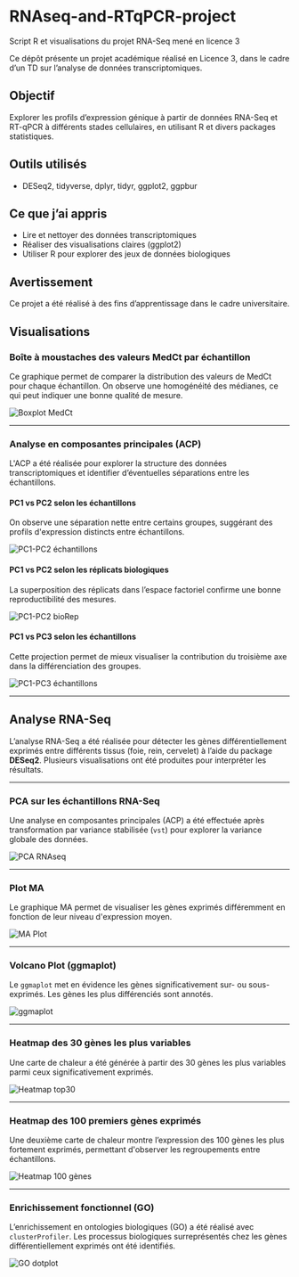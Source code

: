 # RNAseq-and-RTqPCR-project
Script R et visualisations du projet RNA-Seq mené en licence 3

Ce dépôt présente un projet académique réalisé en Licence 3, dans le cadre d’un TD sur l’analyse de données transcriptomiques.

## Objectif

Explorer les profils d’expression génique à partir de données RNA-Seq et RT-qPCR à différents stades cellulaires, en utilisant R et divers packages statistiques.

## Outils utilisés

- DESeq2, tidyverse, dplyr, tidyr, ggplot2, ggpbur
  

## Ce que j’ai appris

- Lire et nettoyer des données transcriptomiques
- Réaliser des visualisations claires (ggplot2)
- Utiliser R pour explorer des jeux de données biologiques

## Avertissement

Ce projet a été réalisé à des fins d’apprentissage dans le cadre universitaire.


##  Visualisations

###  Boîte à moustaches des valeurs MedCt par échantillon

Ce graphique permet de comparer la distribution des valeurs de MedCt pour chaque échantillon. On observe une homogénéité des médianes, ce qui peut indiquer une bonne qualité de mesure.

![Boxplot MedCt](boxplot_medct_gdm.png)


---

###  Analyse en composantes principales (ACP)

L'ACP a été réalisée pour explorer la structure des données transcriptomiques et identifier d’éventuelles séparations entre les échantillons.

#### PC1 vs PC2 selon les échantillons  
On observe une séparation nette entre certains groupes, suggérant des profils d'expression distincts entre échantillons.

![PC1-PC2 échantillons](PCA_PC1_PC2_par_echantillon.png)

#### PC1 vs PC2 selon les réplicats biologiques  
La superposition des réplicats dans l’espace factoriel confirme une bonne reproductibilité des mesures.

![PC1-PC2 bioRep](PCA_PC1_PC2_par_bioRep.png)

#### PC1 vs PC3 selon les échantillons  
Cette projection permet de mieux visualiser la contribution du troisième axe dans la différenciation des groupes.

![PC1-PC3 échantillons](PCA_PC1_PC3_par_echantillon.png)

---

##  Analyse RNA-Seq

L’analyse RNA-Seq a été réalisée pour détecter les gènes différentiellement exprimés entre différents tissus (foie, rein, cervelet) à l’aide du package **DESeq2**. Plusieurs visualisations ont été produites pour interpréter les résultats.

---

###  PCA sur les échantillons RNA-Seq

Une analyse en composantes principales (ACP) a été effectuée après transformation par variance stabilisée (`vst`) pour explorer la variance globale des données.

![PCA RNAseq](PCA_Plot_source_name.png)

---

###  Plot MA

Le graphique MA permet de visualiser les gènes exprimés différemment en fonction de leur niveau d'expression moyen.

![MA Plot](MA_plot_deseq2.png)

---

###  Volcano Plot (ggmaplot)

Le `ggmaplot` met en évidence les gènes significativement sur- ou sous-exprimés. Les gènes les plus différenciés sont annotés.

![ggmaplot](ggmaplot_deseq2.png)

---

###  Heatmap des 30 gènes les plus variables

Une carte de chaleur a été générée à partir des 30 gènes les plus variables parmi ceux significativement exprimés.

![Heatmap top30](heatmap_top30.png)

---

###  Heatmap des 100 premiers gènes exprimés

Une deuxième carte de chaleur montre l’expression des 100 gènes les plus fortement exprimés, permettant d'observer les regroupements entre échantillons.

![Heatmap 100 gènes](heatmap_top100.png)

---

###  Enrichissement fonctionnel (GO)

L’enrichissement en ontologies biologiques (GO) a été réalisé avec `clusterProfiler`. Les processus biologiques surreprésentés chez les gènes différentiellement exprimés ont été identifiés.

![GO dotplot](GO_Enrichment_dotplot.png)


